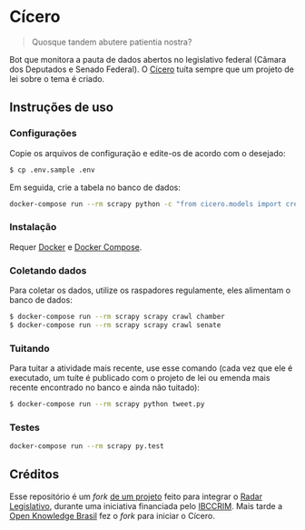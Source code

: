 # Cícero

> Quosque tandem abutere patientia nostra?

Bot que monitora a pauta de dados abertos no legislativo federal (Câmara dos Deputados e Senado Federal). O [Cícero](https://twitter.com/botcicero) tuíta sempre que um projeto de lei sobre o tema é criado.

## Instruções de uso

### Configurações

Copie os arquivos de configuração e edite-os de acordo com o desejado:

```sh
$ cp .env.sample .env
```

Em seguida, crie a tabela no banco de dados:

```sh
docker-compose run --rm scrapy python -c "from cicero.models import create_tables; create_tables()"
```

### Instalação

Requer [Docker](https://docs.docker.com/install/) e
[Docker Compose](https://docs.docker.com/compose/install/).

### Coletando dados

Para coletar os dados, utilize os raspadores regulamente, eles alimentam o banco de dados:

```sh
$ docker-compose run --rm scrapy scrapy crawl chamber
$ docker-compose run --rm scrapy scrapy crawl senate
```

### Tuitando

Para tuitar a atividade mais recente, use esse comando (cada vez que ele é executado, um tuíte é publicado com o projeto de lei ou emenda mais recente encontrado no banco e ainda não tuitado):

```sh
$ docker-compose run --rm scrapy python tweet.py
```


### Testes

```sh
docker-compose run --rm scrapy py.test
```

## Créditos

Esse repositório é um _fork_ [de um projeto](https://github.com/cuducos/raspadorlegislativo) feito para integrar o [Radar Legislativo](https://gitlab.com/codingrights/radarlegislativo), durante uma iniciativa financiada pelo [IBCCRIM](https://ibccrim.org.br). Mais tarde a [Open Knowledge Brasil](https://br.okfn.org) fez o _fork_ para iniciar o Cícero.